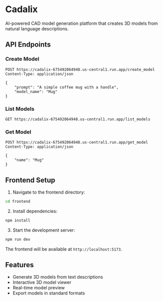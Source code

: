# Cadalix

AI-powered CAD model generation platform that creates 3D models from natural language descriptions.

## API Endpoints

### Create Model
```http
POST https://cadalix-675492064948.us-central1.run.app/create_model
Content-Type: application/json

{
    "prompt": "A simple coffee mug with a handle",
    "model_name": "Mug"
}
```

### List Models
```http
GET https://cadalix-675492064948.us-central1.run.app/list_models
```

### Get Model
```http
POST https://cadalix-675492064948.us-central1.run.app/get_model
Content-Type: application/json

{
    "name": "Mug"
}
```

## Frontend Setup

1. Navigate to the frontend directory:
```bash
cd frontend
```

2. Install dependencies:
```bash
npm install
```

3. Start the development server:
```bash
npm run dev
```

The frontend will be available at `http://localhost:5173`.

## Features

- Generate 3D models from text descriptions
- Interactive 3D model viewer
- Real-time model preview
- Export models in standard formats